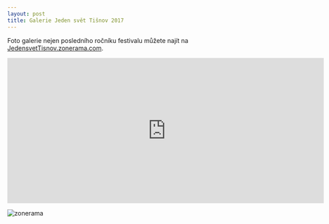 ```yaml
---
layout: post
title: Galerie Jeden svět Tišnov 2017
---
```

Foto galerie nejen posledního ročníku festivalu můžete najít na [JedensvetTisnov.zonerama.com](JedensvetTisnov.zonerama.com).


<iframe src="https://www.zonerama.com/Embed/Album/2969167?color=green&autoplay=false&vertical=false" style="width: 720px; height: 330px;" scrolling="no" frameborder="0" allowTransparency="true"></iframe>

![zonerama](/learn-jekyll/images/zonerama.png)

